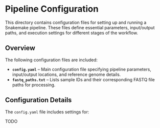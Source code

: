 # Pipeline Configuration

This directory contains configuration files for setting up and running a Snakemake pipeline. These files define essential parameters, input/output paths, and execution settings for different stages of the workflow.

## Overview

The following configuration files are included:

- **`config.yaml`** – Main configuration file specifying pipeline parameters, input/output locations, and reference genome details.
- **`fastq_paths.txt`** – Lists sample IDs and their corresponding FASTQ file paths for processing.

## Configuration Details

The `config.yaml` file includes settings for:


TODO